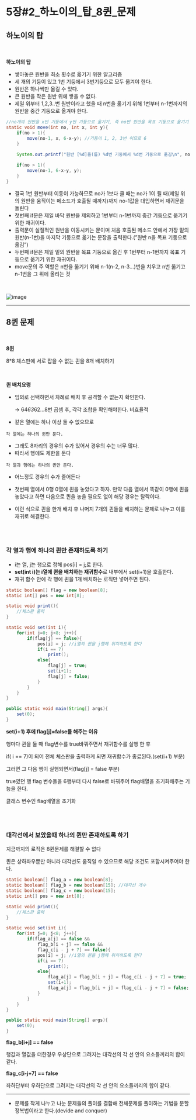 # 5장#2_하노이의_탑_8퀸_문제

## 하노이의 탑

<br>

**하노이의 탑**

- 쌓아놓은 원반을 최소 횟수로 옮기기 위한 알고리즘
- 세 개의 기둥이 있고 1번 기둥에서 3번기둥으로 모두 옮겨야 한다.
- 원반은 하나씩만 옮길 수 있다.
- 큰 원반을 작은 원반 위에 쌓을 수 없다.
- 제일 위부터 1,2,3..번 원반이라고 했을 때 n번을 옮기기 위해 1번부터 n-1번까지의 원반을 중간 기둥으로 옮겨야 한다.

```java
//no개의 원반을 x번 기둥에서 y번 기둥으로 옮기기, 즉 no번 원반을 목표 기둥으로 옮기기
static void move(int no, int x, int y){
	if(no > 1){
		move(no-1, x, 6-x-y); //기둥이 1, 2, 3번 이므로 6
	}
	
	System.out.printf("원반 [%d]을(를) %d번 기둥에서 %d번 기둥으로 옮김\n", no, x, y);

	if(no > 1){
		move(no-1, 6-x-y, y);
	}
}
```

- 결국 1번 원반부터 이동이 가능하므로 no가 1보다 클 때는 no가 1이 될 때(제일 위의 원반을 움직이는 메소드가 호출될 때까지)까지 no-1값을 대입하면서 재귀문을 돌린다
- 첫번째 if문은 제일 바닥 원반을 제외하고 1번부터 n-1번까지 중간 기둥으로 옮기기 위한  재귀이다.
- 출력문이 실질적인 원반을 이동시키는 문이며 처음 호출된 메소드 안에서 가장 밑의 원반(n-1번)을 마지막 기둥으로 옮기는 문장을 출력한다.(”원반 n을 목표 기둥으로 옮김”)
- 두번째 if문은 제일 밑의 원반을 목표 기둥으로 옮긴 후 1번부터 n-1번까지 목표 기둥으로 옮기기 위한 재귀이다.
- move문의 주 역할은 n번을 옮기기 위해 n-1(n-2, n-3…)번을 치우고 n번 옮기고 n-1번을 그 위에 올리는 것

<br>

![image](https://user-images.githubusercontent.com/69182630/222978016-0a9b862e-c86f-44f0-ab19-0e9a7ae6e0f3.png)

---

## 8퀸 문제

<br>

**8퀸**

8*8 체스판에 서로 잡을 수 없는 퀸을 8개 배치하기

<br>

**퀸 배치요령**

- 임의로 선택하면서 차례로 배치 후 공격할 수 없는지 확인한다.
    
    → 64*63*62…8번 곱셈 후, 각각 조합을 확인해야한다. 비효율적
    
- 같은 열에는 하나 이상 둘 수 없으므로

```
각 열에는 하나의 퀸만 둔다.
```

- 그래도 8자리의 경우의 수가 있어서 경우의 수는 너무 많다.
- 따라서 행에도 제한을 둔다

```
각 열과 행에는 하나의 퀸만 둔다.
```

- 어느정도 경우의 수가 줄어든다

- 첫번째 열에서 0행 0열에 퀸을 놓았다고 하자. 만약 다음 열에서 똑같이 0행에 퀸을 놓았다고 하면 다음으로 퀸을 놓을 필요도 없이 해당 경우는 탈락이다.
- 이런 식으로 퀸을 한개 배치 후 나머지 7개의 퀸들을 배치하는 문제로 나누고 이를 재귀로 해결한다.


<br><br>

### 각 열과 행에 하나의 퀸만 존재하도록 하기

- i는 열, j는 행으로 정해 pos[i] = j;로 한다.
- **set(int i)는 i열에 퀸을 배치하는 재귀함수**로 내부에서 set(i+1)을 호출한다.
- 재귀 함수 안에 각 행에 퀸을 1개 배치하는 로직만 넣어주면 된다.

```java
static boolean[] flag = new boolean[8];
static int[] pos = new int[8];

static void print(){
	//체스판 출력
}

static void set(int i){
	for(int j=0; j<8; j++){
		if(flag[j] == false){
			pos[i] = j; //i열의 퀸을 j행에 위치하도록 한다
			if(i == 7)
				print();
			else{
				flag[j] = true;
				set(i+1);
				flag[j] = false;
			}
		}
	}
}

public static void main(String[] args){
	set(0);
}
```

**set(i+1) 후에 flag[j]=false를 해주는 이유**

행마다 퀸을 둘 때 flag변수를  true바꿔주면서 재귀함수를 실행 한 후

if( i == 7)이 되어 전체 체스판을 출력하게 되면 재귀함수가 종료된다.(set(i+1) 부분)

그러면 그 다음 행이 실행되면서(flag[j] = false 부분)

true였던 행 flag 변수들을 6행부터 다시 false로 바꿔주어 flag배열을 초기화해주는 기능을 한다.

클래스 변수인 flag배열을 초기화

<br><br>

### 대각선에서 보았을때 하나의 퀸만 존재하도록 하기

지금까지의 로직은 8퀸문제를 해결할 수 없다

퀸은 상하좌우뿐만 아니라 대각선도 움직일 수 있으므로 해당 조건도 포함시켜주어야 한다.

```java
static boolean[] flag_a = new boolean[8];
static boolean[] flag_b = new boolean[15]; //대각선 개수
static boolean[] flag_c = new boolean[15];
static int[] pos = new int[8];

static void print(){
	//체스판 출력
}

static void set(int i){
	for(int j=0; j<8; j++){
		if(flag_a[j] == false &&
			flag_b[i + j] == false &&
			flag_c[i - j + 7] == false){
			pos[i] = j; //i열의 퀸을 j행에 위치하도록 한다
			if(i == 7)
				print();
			else{
				flag_a[j] = flag_b[i + j] = flag_c[i - j + 7] = true;
				set(i+1);
				flag_a[j] = flag_b[i + j] = flag_c[i - j + 7] = false;
			}
		}
	}
}

public static void main(String[] args){
	set(0);
}
```

**flag_b[i+j] == false**

행값과 열값을 더한경우 우상단으로 그려지는 대각선의 각 선 안의 요소들끼리의 합이 같다.

**flag_c[i-j+7] == false**

좌하단부터 우하단으로 그려지는 대각선의 각 선 안의 요소들끼리의 합이 같다.

---

- 문제를 작게 나누고 나눈 문제들의 풀이를 결합해 전체문제를 풀이하는 기법을 분할 정복법이라고 한다.(devide and conquer)
